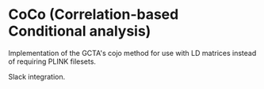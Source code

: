 # CoCo (Correlation-based Conditional analysis)

Implementation of the GCTA's cojo method for use with LD matrices instead of requiring PLINK filesets. 
 
Slack integration.


